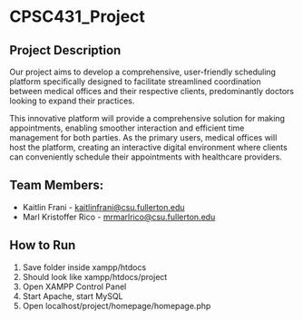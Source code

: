 # CPSC431_Project

## Project Description

Our project aims to develop a comprehensive, user-friendly scheduling platform specifically designed to facilitate streamlined coordination between medical offices and their respective clients, predominantly doctors looking to expand their practices.

This innovative platform will provide a comprehensive solution for making appointments, enabling smoother interaction and efficient time management for both parties. As the primary users, medical offices will host the platform, creating an interactive digital environment where clients can conveniently schedule their appointments with healthcare providers.

## Team Members:

- Kaitlin Frani - kaitlinfrani@csu.fullerton.edu
- Marl Kristoffer Rico - mrmarlrico@csu.fullerton.edu

## How to Run

1. Save folder inside xampp/htdocs
2. Should look like xampp/htdocs/project
3. Open XAMPP Control Panel
4. Start Apache, start MySQL
5. Open localhost/project/homepage/homepage.php

